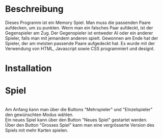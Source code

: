 <h1> Beschreibung </h1>
Dieses Programm ist ein Memory Spiel. Man muss die passenden Paare aufdecken, um zu punkten. Wenn man ein falsches Paar aufdeckt, ist der Gegenspieler am Zug. Der Gegenspieler ist entweder AI oder ein anderer Spieler, falls man mit jemandem anderen spielt. Gewonnen am Ende hat der Spieler, der am meisten passende Paare aufgedeckt hat. Es wurde mit der Verwendung von HTML, Javascript sowie CSS programmiert und designt.

<h1>Installation</h1>

<h1>Spiel</h1> <br>
Am Anfang kann man über die Buttons "Mehrspieler" und "EInzelspieler" den gewünschten Modus wählen. <br>
Ein neues Spiel kann über den Button "Neues Spiel" gestartet werden. <br>
Über den Button "Grosses Spiel" kann man eine vergrösserte Version des Spiels mit mehr Karten spielen. <br>



